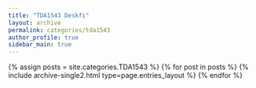 ```yaml
---
title: "TDA1543 Deskfi"
layout: archive
permalink: categories/tda1543
author_profile: true
sidebar_main: true
---
```



{% assign posts = site.categories.TDA1543 %}
{% for post in posts %} {% include archive-single2.html type=page.entries_layout %} {% endfor %}